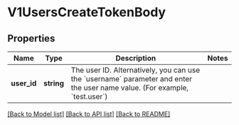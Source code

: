# V1UsersCreateTokenBody

## Properties
Name | Type | Description | Notes
------------ | ------------- | ------------- | -------------
**user_id** | **string** | The user ID. Alternatively, you can use the &#x60;username&#x60; parameter and enter the user name value. (For example, &#x60;test.user&#x60;) | 

[[Back to Model list]](../../README.md#documentation-for-models) [[Back to API list]](../../README.md#documentation-for-api-endpoints) [[Back to README]](../../README.md)

